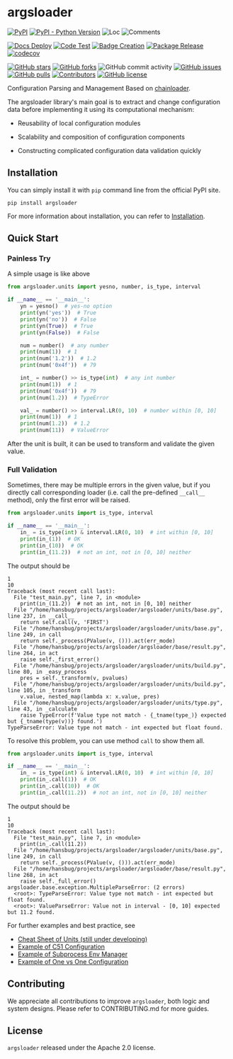 # argsloader

[![PyPI](https://img.shields.io/pypi/v/argsloader)](https://pypi.org/project/argsloader/)
[![PyPI - Python Version](https://img.shields.io/pypi/pyversions/argsloader)](https://pypi.org/project/argsloader/)
![Loc](https://img.shields.io/endpoint?url=https://gist.githubusercontent.com/HansBug/71f7be2801b7777b3708a0bc278d43c2/raw/loc.json)
![Comments](https://img.shields.io/endpoint?url=https://gist.githubusercontent.com/HansBug/71f7be2801b7777b3708a0bc278d43c2/raw/comments.json)

[![Docs Deploy](https://github.com/HansBug/argsloader/workflows/Docs%20Deploy/badge.svg)](https://github.com/HansBug/argsloader/actions?query=workflow%3A%22Docs+Deploy%22)
[![Code Test](https://github.com/HansBug/argsloader/workflows/Code%20Test/badge.svg)](https://github.com/HansBug/argsloader/actions?query=workflow%3A%22Code+Test%22)
[![Badge Creation](https://github.com/HansBug/argsloader/workflows/Badge%20Creation/badge.svg)](https://github.com/HansBug/argsloader/actions?query=workflow%3A%22Badge+Creation%22)
[![Package Release](https://github.com/HansBug/argsloader/workflows/Package%20Release/badge.svg)](https://github.com/HansBug/argsloader/actions?query=workflow%3A%22Package+Release%22)
[![codecov](https://codecov.io/gh/HansBug/argsloader/branch/main/graph/badge.svg?token=XJVDP4EFAT)](https://codecov.io/gh/HansBug/argsloader)

[![GitHub stars](https://img.shields.io/github/stars/HansBug/argsloader)](https://github.com/HansBug/argsloader/stargazers)
[![GitHub forks](https://img.shields.io/github/forks/HansBug/argsloader)](https://github.com/HansBug/argsloader/network)
![GitHub commit activity](https://img.shields.io/github/commit-activity/m/HansBug/argsloader)
[![GitHub issues](https://img.shields.io/github/issues/HansBug/argsloader)](https://github.com/HansBug/argsloader/issues)
[![GitHub pulls](https://img.shields.io/github/issues-pr/HansBug/argsloader)](https://github.com/HansBug/argsloader/pulls)
[![Contributors](https://img.shields.io/github/contributors/HansBug/argsloader)](https://github.com/HansBug/argsloader/graphs/contributors)
[![GitHub license](https://img.shields.io/github/license/HansBug/argsloader)](https://github.com/HansBug/argsloader/blob/master/LICENSE)

Configuration Parsing and Management Based on [chainloader](https://github.com/HansBug/chainloader).

The argsloader library's main goal is to extract and change configuration data before implementing it using its computational mechanism:

* Reusability of local configuration modules

* Scalability and composition of configuration components

* Constructing complicated configuration data validation quickly


## Installation

You can simply install it with `pip` command line from the official PyPI site.

```shell
pip install argsloader
```

For more information about installation, you can refer to [Installation](https://HansBug.github.io/argsloader/main/tutorials/installation/index.html).

## Quick Start

### Painless Try

A simple usage is like above

```python
from argsloader.units import yesno, number, is_type, interval

if __name__ == '__main__':
    yn = yesno()  # yes-no option
    print(yn('yes'))  # True
    print(yn('no'))  # False
    print(yn(True))  # True
    print(yn(False))  # False

    num = number()  # any number
    print(num(1))  # 1
    print(num('1.2'))  # 1.2
    print(num('0x4f'))  # 79

    int_ = number() >> is_type(int)  # any int number
    print(num(1))  # 1
    print(num('0x4f'))  # 79
    print(num(1.2))  # TypeError

    val_ = number() >> interval.LR(0, 10)  # number within [0, 10]
    print(num(1))  # 1
    print(num(1.2))  # 1.2
    print(num(11))  # ValueError

```

After the unit is built, it can be used to transform and validate the given value.

### Full Validation

Sometimes, there may be multiple errors in the given value, but if you directly call corresponding loader (i.e. call the pre-defined `__call__` method), only the first error will be raised.

```python
from argsloader.units import is_type, interval

if __name__ == '__main__':
    in_ = is_type(int) & interval.LR(0, 10)  # int within [0, 10]
    print(in_(1))  # OK
    print(in_(10))  # OK
    print(in_(11.2))  # not an int, not in [0, 10] neither
```

The output should be

```
1
10
Traceback (most recent call last):
  File "test_main.py", line 7, in <module>
    print(in_(11.2))  # not an int, not in [0, 10] neither
  File "/home/hansbug/projects/argsloader/argsloader/units/base.py", line 237, in __call__
    return self.call(v, 'FIRST')
  File "/home/hansbug/projects/argsloader/argsloader/units/base.py", line 249, in call
    return self._process(PValue(v, ())).act(err_mode)
  File "/home/hansbug/projects/argsloader/argsloader/base/result.py", line 264, in act
    raise self._first_error()
  File "/home/hansbug/projects/argsloader/argsloader/units/build.py", line 80, in _easy_process
    pres = self._transform(v, pvalues)
  File "/home/hansbug/projects/argsloader/argsloader/units/build.py", line 105, in _transform
    v.value, nested_map(lambda x: x.value, pres)
  File "/home/hansbug/projects/argsloader/argsloader/units/type.py", line 43, in _calculate
    raise TypeError(f'Value type not match - {_tname(type_)} expected but {_tname(type(v))} found.')
TypeParseError: Value type not match - int expected but float found.
```



To resolve this problem, you can use method `call` to show them all.

```python
from argsloader.units import is_type, interval

if __name__ == '__main__':
    in_ = is_type(int) & interval.LR(0, 10)  # int within [0, 10]
    print(in_.call(1))  # OK
    print(in_.call(10))  # OK
    print(in_.call(11.2))  # not an int, not in [0, 10] neither

```

The output should be

```
1
10
Traceback (most recent call last):
  File "test_main.py", line 7, in <module>
    print(in_.call(11.2))
  File "/home/hansbug/projects/argsloader/argsloader/units/base.py", line 249, in call
    return self._process(PValue(v, ())).act(err_mode)
  File "/home/hansbug/projects/argsloader/argsloader/base/result.py", line 268, in act
    raise self._full_error()
argsloader.base.exception.MultipleParseError: (2 errors)
  <root>: TypeParseError: Value type not match - int expected but float found.
  <root>: ValueParseError: Value not in interval - [0, 10] expected but 11.2 found.
```



For further examples and best practice, see

* [Cheat Sheet of Units (still under developing)](https://hansbug.github.io/argsloader/main/tutorials/cheat_sheet/index.html)
* [Example of C51 Configuration](https://hansbug.github.io/argsloader/main/best_practice/c51/index.html)
* [Example of Subprocess Env Manager](https://hansbug.github.io/argsloader/main/best_practice/subprocess_env_manager/index.html)
* [Example of One vs One Configuration](https://hansbug.github.io/argsloader/main/best_practice/one_vs_one/index.html)

## Contributing

We appreciate all contributions to improve `argsloader`, both logic and system designs. Please refer to CONTRIBUTING.md for more guides.

## License

`argsloader` released under the Apache 2.0 license.

